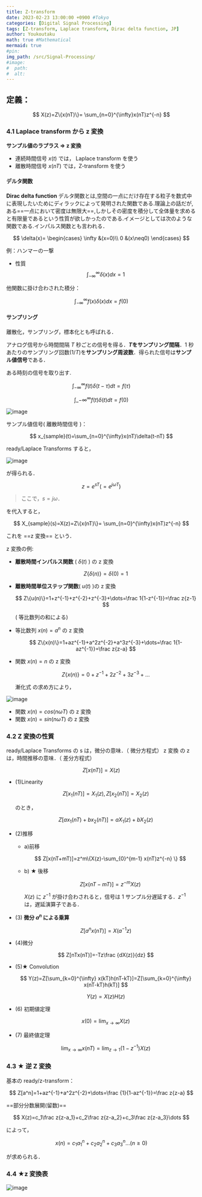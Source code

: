 ```yaml
---
title: Z-transform
date: 2023-02-23 13:00:00 +0900 #Tokyo
categories: [Digital Signal Processing]
tags: [Z-transform, Laplace transform, Dirac delta function, JP]
author: Youkoutaku
math: true #Mathematical
mermaid: true
#pin:
img_path: /src/Signal-Processing/
#image:
#  path:
#  alt:
---
```


## 定義：

$$
X(z)=Z\{x(nT)\}= \sum_{n=0}^{\infty}x(nT)z^{-n}
$$

### 4.1 Laplace transform から z 変換

**サンプル値のラプラス ⇒ z 変換**

- 連続時間信号 $x(t)$ では， Laplace transform を使う
- 離散時間信号 $x(nT)$ では，Z-transform を使う

#### デルタ関数

**Dirac delta function**
デルタ関数とは,空間の一点にだけ存在する粒子を数式中に表現したいためにディラックによって発明された関数である.理論上の話だが,ある==一点において密度は無限大==,しかしその密度を積分して全体量を求めると有限量であるという性質が欲しかったのである.イメージとしては次のような関数である.インパルス関数とも言われる．

$$
\delta(x)=
	\begin{cases}
	\infty &(x=0)\\
	0 &(x\neq0)
	\end{cases}
$$

例：ハンマーの一撃

- 性質
  $$
  \int_{-\infty}^{\infty} \delta(x) dx = 1
  $$

他関数に掛け合わされた積分：

$$
\int_{-\infty}^{\infty} f(x)\delta(x) dx = f(0)
$$

#### サンプリング

離散化，サンプリング，標本化とも呼ばれる．

アナログ信号から時間間隔 $T$ 秒ごとの信号を得る．**$T$をサンプリング間隔**．1 秒あたりのサンプリング回数($1/T$)を**サンプリング周波数**．得られた信号は**サンプル値信号**である．

ある時刻の信号を取り出す.

$$
\int_{-\infty}^{\infty} f(t)\delta (t-\tau)dt = f(\tau)
$$

$$
\int\_{-\infty}^{\infty} f(t)\delta (t)dt = f(0)
$$

![image](20230211105627.png)

サンプル値信号( 離散時間信号 )：

$$
x_{sample}(t)=\sum_{n=0}^{\infty}x(nT)\delta(t-nT)
$$

ready/Laplace Transforms すると，

![image](20230211110143.png)

が得られる．

$$
z=e^{sT}(=e^{j\omega T})
$$

> ここで，$s=j\omega$．

を代入すると，

$$
X_{sample}(s)=X(z)=Z\{x(nT)\}= \sum_{n=0}^{\infty}x(nT)z^{-n}
$$

これを ==z 変換== という．

z 変換の例:

- **離散時間インパルス関数** ( $\delta(t)$ ) の z 変換

  $$
  Z\{\delta(n)\}=\delta(0)=1
  $$

- **離散時間単位ステップ関数**( $u(t)$ )の z 変換

  $$
  Z\{u(n)\}=1+z^{-1}+z^{-2}+z^{-3}+\dots=\frac 1{1-z^{-1}}=\frac z{z-1}
  $$

  ( 等比数列の和による)

- 等比数列 $x(n)=a^n$ の z 変換

  $$
  Z\{x(n)\}=1+az^{-1}+a^2z^{-2}+a^3z^{-3}+\dots=\frac 1{1-az^{-1}}=\frac z{z-a}
  $$

- 関数 $x(n)=n$ の z 変換

  $$
  Z\{x(n)\}=0+z^{-1}+2z^{-2}+3z^{-3}+\dots
  $$

  漸化式 の求め方により，

![image](20230211112248.png)

- 関数 $x(n)=cos(n\omega T)$ の z 変換
- 関数 $x(n)=sin(n\omega T)$ の z 変換

### 4.2 Z 変換の性質

ready/Laplace Transforms の s は，微分の意味．（ 微分方程式）
z 変換 の z は，時間推移の意味．（ 差分方程式）

$$
Z[x(nT)]=X(z)
$$

- (1)Linearity

  $$
  Z[x_1(nT)]=X_1(z), Z[x_2(nT)]=X_2(z)
  $$

  のとき，

  $$
  Z[ax_1(nT)+bx_2(nT)]=aX_1(z)+bX_2(z)
  $$

- (2)推移

  - a)前移

    $$
    Z[x(nT+mT)]=z^m\{X(z)-\sum_{0}^{m-1} x(nT)z^{-n} \}
    $$

  - b) ★ 後移

    $$
    Z[x(nT-mT)]=z^{-m}X(z)
    $$

    $X(z)$ に $z^{-1}$ が掛け合わされると，信号は 1 サンプル分遅延する．$z^{-1}$ は，遅延演算子である．

* (3) **微分 $a^n$ による乗算**

  $$
  Z[a^nx(nT)]=X(a^{-1}z)
  $$

* (4)微分

  $$
  Z[nTx(nT)]=-Tz\frac {dX(z)}{dz}
  $$

* (5)★ Convolution

  $$
  Y(z)=Z[\sum_{k=0}^{\infty} x(kT)h(nT-kT)]=Z[\sum_{k=0}^{\infty} x(nT-kT)h(kT)]
  $$

  $$
  Y(z)=X(z)H(z)
  $$

* (6) 初期値定理

  $$
  x(0)=\lim_{x\to\infty} X(z)
  $$

* (7) 最終値定理

  $$
  \lim_{x\to\infty} x(nT) = \lim_{z\to 1} (1-z^{-1})X(z)
  $$

### 4.3 ★ 逆 Z 変換

基本の ready/z-transform：

$$
Z[a^n]=1+az^{-1}+a^2z^{-2}+\dots=\frac {1}{1-az^{-1}}=\frac z{z-a}
$$

==部分分数展開(留数)==

$$
X(z)=c_1\frac z{z-a_1}+c_2\frac z{z-a_2}+c_3\frac z{z-a_3}\dots
$$

によって，

$$
x(n)=c_1{a_1^n}+c_2a_2^n+c_3a_3^n\dots  (n\geq0)
$$

が求められる．

### 4.4 ★z 変換表

![image](20230211112315.png)
